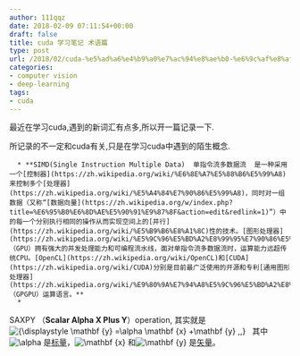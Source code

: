 ```yaml
---
author: 111qqz
date: 2018-02-09 07:11:54+00:00
draft: false
title: cuda 学习笔记 术语篇
type: post
url: /2018/02/cuda-%e5%ad%a6%e4%b9%a0%e7%ac%94%e8%ae%b0-%e6%9c%af%e8%af%ad%e7%af%87/
categories:
- computer vision
- deep-learning
tags:
- cuda
---
```


最近在学习cuda,遇到的新词汇有点多,所以开一篇记录一下.

所记录的不一定和cuda有关,只是在学习cuda中遇到的陌生概念.




      * **SIMD(Single Instruction Multiple Data)  单指令流多数据流  是一种采用一个[控制器](https://zh.wikipedia.org/wiki/%E6%8E%A7%E5%88%B6%E5%99%A8)来控制多个[处理器](https://zh.wikipedia.org/wiki/%E5%A4%84%E7%90%86%E5%99%A8)，同时对一组数据（又称“[数据向量](https://zh.wikipedia.org/w/index.php?title=%E6%95%B0%E6%8D%AE%E5%90%91%E9%87%8F&action=edit&redlink=1)”）中的每一个分别执行相同的操作从而实现空间上的[并行](https://zh.wikipedia.org/wiki/%E5%B9%B6%E8%A1%8C)性的技术。[图形处理器](https://zh.wikipedia.org/wiki/%E5%9C%96%E5%BD%A2%E8%99%95%E7%90%86%E5%99%A8)（GPU）拥有强大的并发处理能力和可编程流水线，面对单指令流多数据流时，运算能力远超传统CPU。[OpenCL](https://zh.wikipedia.org/wiki/OpenCL)和[CUDA](https://zh.wikipedia.org/wiki/CUDA)分别是目前最广泛使用的开源和专利[通用图形处理器](https://zh.wikipedia.org/wiki/%E9%80%9A%E7%94%A8%E5%9C%96%E5%BD%A2%E8%99%95%E7%90%86%E5%99%A8)（GPGPU）运算语言。**
      * 


SAXPY （**Scalar Alpha X Plus Y**）operation, 其实就是![{\displaystyle \mathbf {y} =\alpha \mathbf {x} +\mathbf {y} ,\,}](https://wikimedia.org/api/rest_v1/media/math/render/svg/92099e1e67371aa793923907abaf4b309667a747)
  其中![\alpha ](https://wikimedia.org/api/rest_v1/media/math/render/svg/b79333175c8b3f0840bfb4ec41b8072c83ea88d3)
是[标量](https://zh.wikipedia.org/wiki/%E6%A0%87%E9%87%8F)，![\mathbf {x} ](https://wikimedia.org/api/rest_v1/media/math/render/svg/32adf004df5eb0a8c7fd8c0b6b7405183c5a5ef2)
和![\mathbf {y} ](https://wikimedia.org/api/rest_v1/media/math/render/svg/bb25a040b592282dc2a254c3117e792c3c81161f)
是[矢量](https://zh.wikipedia.org/wiki/%E7%9F%A2%E9%87%8F)。




